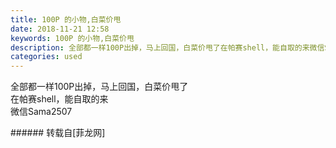 ```yaml
---
title: 100P 的小物,白菜价甩
date: 2018-11-21 12:58
keywords: 100P 的小物,白菜价甩
description: 全部都一样100P出掉，马上回国，白菜价甩了在帕赛shell，能自取的来微信Sama2507
categories: used
---
```

<td class="t_f" id="postmessage_2323398">

全部都一样100P出掉，马上回国，白菜价甩了<br/>
在帕赛shell，能自取的来<br/>
微信Sama2507<br/>
</td>
###### 转载自[菲龙网]